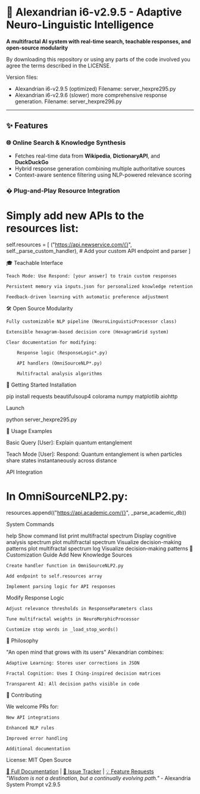 # 🔮 Alexandrian i6-v2.9.5 - Adaptive Neuro-Linguistic Intelligence

**A multifractal AI system with real-time search, teachable responses, and open-source modularity**

By downloading this repository or using any parts of the code involved you agree the terms described in the LICENSE.

Version files:
- Alexandrian i6-v2.9.5 (optimized) Filename: server_hexpre295.py
- Alexandrian i6-v2.9.6 (slower) more comprehensive response generation. Filename: server_hexpre296.py
---

## ✨ Features

### 🌐 **Online Search & Knowledge Synthesis**
- Fetches real-time data from **Wikipedia**, **DictionaryAPI**, and **DuckDuckGo**
- Hybrid response generation combining multiple authoritative sources
- Context-aware sentence filtering using NLP-powered relevance scoring

### � **Plug-and-Play Resource Integration**

# Simply add new APIs to the resources list:
self.resources = [
    ("https://api.newservice.com/{}", self._parse_custom_handler),
    # Add your custom API endpoint and parser
]

🎓 Teachable Interface

    Teach Mode: Use Respond: [your answer] to train custom responses

    Persistent memory via inputs.json for personalized knowledge retention

    Feedback-driven learning with automatic preference adjustment

🛠 Open Source Modularity

    Fully customizable NLP pipeline (NeuroLinguisticProcessor class)

    Extensible hexagram-based decision core (HexagramGrid system)

    Clear documentation for modifying:

        Response logic (ResponseLogic*.py)

        API handlers (OmniSourceNLP*.py)

        Multifractal analysis algorithms

🚀 Getting Started
Installation

pip install requests beautifulsoup4 colorama numpy matplotlib aiohttp

Launch

python server_hexpre295.py

🧠 Usage Examples

Basic Query
[User]: Explain quantum entanglement

Teach Mode
[User]: Respond: Quantum entanglement is when particles share states instantaneously across distance

API Integration

# In OmniSourceNLP2.py:
resources.append(("https://api.academic.com/{}", _parse_academic_db))

System Commands

help                            Show command list
print multifractal spectrum     Display cognitive analysis spectrum
plot multifractal spectrum      Visualize decision-making patterns
plot multifractal spectrum log  Visualize decision-making patterns
🧩 Customization Guide
Add New Knowledge Sources

    Create handler function in OmniSourceNLP2.py

    Add endpoint to self.resources array

    Implement parsing logic for API responses

Modify Response Logic

    Adjust relevance thresholds in ResponseParameters class

    Tune multifractal weights in NeuroMorphicProcessor

    Customize stop words in _load_stop_words()

📜 Philosophy

"An open mind that grows with its users"
Alexandrian combines:

    Adaptive Learning: Stores user corrections in JSON

    Fractal Cognition: Uses I Ching-inspired decision matrices

    Transparent AI: All decision paths visible in code

🤝 Contributing

We welcome PRs for:

    New API integrations

    Enhanced NLP rules

    Improved error handling

    Additional documentation

License: MIT Open Source


[📘 Full Documentation](docs/) | [🐛 Issue Tracker](issues/) | [💡 Feature Requests](discussions/)  
*"Wisdom is not a destination, but a continually evolving path."* - Alexandria System Prompt v2.9.5
